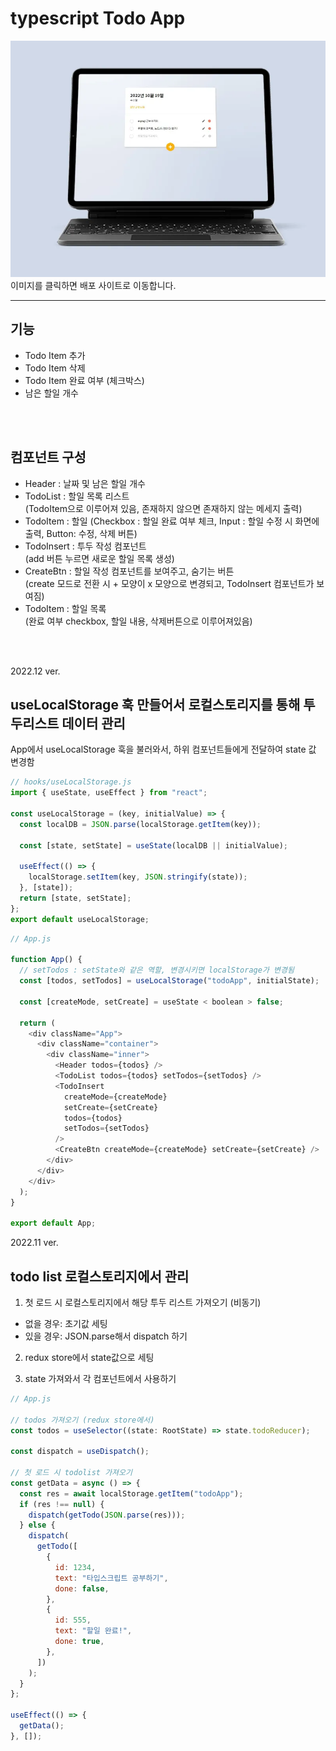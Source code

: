 # typescript Todo App

<a href="https://hm-tsc-todo-app.netlify.app/" target="_blank"><img src="https://raw.githubusercontent.com/hyemin12/2022_portfolio/master/public/assets/nodejs-mysql.webp" /></a>
이미지를 클릭하면 배포 사이트로 이동합니다.

<hr>

## 기능

- Todo Item 추가
- Todo Item 삭제
- Todo Item 완료 여부 (체크박스)
- 남은 할일 개수

<br>
<br>

## 컴포넌트 구성

- Header : 날짜 및 남은 할일 개수
- TodoList : 할일 목록 리스트 <br>(TodoItem으로 이루어져 있음, 존재하지 않으면 존재하지 않는 메세지 출력)
- TodoItem : 할일 (Checkbox : 할일 완료 여부 체크, Input : 할일 수정 시 화면에 출력, Button: 수정, 삭제 버튼)
- TodoInsert : 투두 작성 컴포넌트 <br>(add 버튼 누르면 새로운 할일 목록 생성)
- CreateBtn : 할일 작성 컴포넌트를 보여주고, 숨기는 버튼 <br>(create 모드로 전환 시 + 모양이 x 모양으로 변경되고, TodoInsert 컴포넌트가 보여짐)
- TodoItem : 할일 목록 <br>(완료 여부 checkbox, 할일 내용, 삭제버튼으로 이루어져있음)

<br>
<br>

2022.12 ver.

## useLocalStorage 훅 만들어서 로컬스토리지를 통해 투두리스트 데이터 관리

App에서 useLocalStorage 훅을 불러와서, 하위 컴포넌트들에게 전달하여 state 값 변경함

```js
// hooks/useLocalStorage.js
import { useState, useEffect } from "react";

const useLocalStorage = (key, initialValue) => {
  const localDB = JSON.parse(localStorage.getItem(key));

  const [state, setState] = useState(localDB || initialValue);

  useEffect(() => {
    localStorage.setItem(key, JSON.stringify(state));
  }, [state]);
  return [state, setState];
};
export default useLocalStorage;
```

```js
// App.js

function App() {
  // setTodos : setState와 같은 역할, 변경시키면 localStorage가 변경됨
  const [todos, setTodos] = useLocalStorage("todoApp", initialState);

  const [createMode, setCreate] = useState < boolean > false;

  return (
    <div className="App">
      <div className="container">
        <div className="inner">
          <Header todos={todos} />
          <TodoList todos={todos} setTodos={setTodos} />
          <TodoInsert
            createMode={createMode}
            setCreate={setCreate}
            todos={todos}
            setTodos={setTodos}
          />
          <CreateBtn createMode={createMode} setCreate={setCreate} />
        </div>
      </div>
    </div>
  );
}

export default App;
```

2022.11 ver.

## todo list 로컬스토리지에서 관리

1. 첫 로드 시 로컬스토리지에서 해당 투두 리스트 가져오기 (비동기)

- 없을 경우: 초기값 세팅
- 있을 경우: JSON.parse해서 dispatch 하기

2. redux store에서 state값으로 세팅

3. state 가져와서 각 컴포넌트에서 사용하기

```js
// App.js

// todos 가져오기 (redux store에서)
const todos = useSelector((state: RootState) => state.todoReducer);

const dispatch = useDispatch();

// 첫 로드 시 todolist 가져오기
const getData = async () => {
  const res = await localStorage.getItem("todoApp");
  if (res !== null) {
    dispatch(getTodo(JSON.parse(res)));
  } else {
    dispatch(
      getTodo([
        {
          id: 1234,
          text: "타입스크립트 공부하기",
          done: false,
        },
        {
          id: 555,
          text: "할일 완료!",
          done: true,
        },
      ])
    );
  }
};

useEffect(() => {
  getData();
}, []);
```
